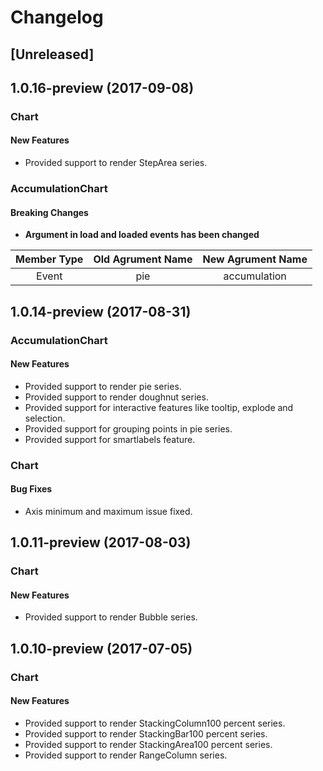# Changelog

## [Unreleased]

## 1.0.16-preview (2017-09-08)

### Chart

#### New Features
-	Provided support to render StepArea series.

### AccumulationChart

#### Breaking Changes

- **Argument in load and loaded events has been changed**

| **Member Type** | **Old Agrument Name** | **New Agrument Name** |
|:-----------:|:----------------:|:----------------:|
| Event | pie | accumulation |


## 1.0.14-preview (2017-08-31)

### AccumulationChart

#### New Features
-	Provided support to render pie series.
-	Provided support to render doughnut series.
-	Provided support for interactive features like tooltip, explode and selection.
-	Provided support for grouping points in pie series.
-	Provided support for smartlabels feature.

### Chart

#### Bug Fixes
-	Axis minimum and maximum issue fixed.

## 1.0.11-preview (2017-08-03)

### Chart

#### New Features
-	Provided support to render Bubble series.

## 1.0.10-preview (2017-07-05)

### Chart

#### New Features
-	Provided support to render StackingColumn100 percent series.
-	Provided support to render StackingBar100 percent series.
-	Provided support to render StackingArea100 percent series.
-	Provided support to render RangeColumn series.

